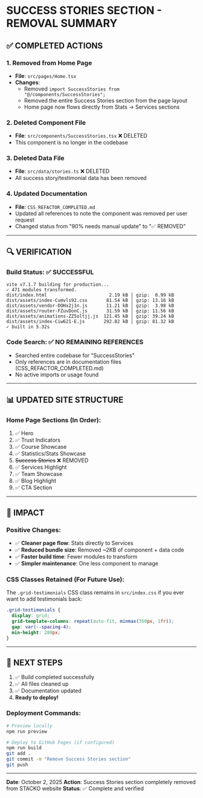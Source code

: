 # SUCCESS STORIES SECTION - REMOVAL SUMMARY

## ✅ COMPLETED ACTIONS

### 1. **Removed from Home Page**
- **File**: `src/pages/Home.tsx`
- **Changes**:
  - Removed `import SuccessStories from "@/components/SuccessStories";`
  - Removed the entire Success Stories section from the page layout
  - Home page now flows directly from Stats → Services sections

### 2. **Deleted Component File**
- **File**: `src/components/SuccessStories.tsx` ❌ DELETED
- This component is no longer in the codebase

### 3. **Deleted Data File**
- **File**: `src/data/stories.ts` ❌ DELETED
- All success story/testimonial data has been removed

### 4. **Updated Documentation**
- **File**: `CSS_REFACTOR_COMPLETED.md`
- Updated all references to note the component was removed per user request
- Changed status from "90% needs manual update" to "✅ REMOVED"

---

## 🔍 VERIFICATION

### Build Status: ✅ SUCCESSFUL
```
vite v7.1.7 building for production...
✓ 471 modules transformed.
dist/index.html                       2.19 kB │ gzip:  0.99 kB
dist/assets/index-Cumvls92.css       81.54 kB │ gzip: 13.16 kB
dist/assets/vendor-DOHx2j1n.js       11.21 kB │ gzip:  3.98 kB
dist/assets/router-FZuvDonC.js       31.59 kB │ gzip: 11.56 kB
dist/assets/animations-ZZ5oltjj.js  121.45 kB │ gzip: 39.24 kB
dist/assets/index-Ciw621-E.js       292.82 kB │ gzip: 81.32 kB
✓ built in 5.32s
```

### Code Search: ✅ NO REMAINING REFERENCES
- Searched entire codebase for "SuccessStories"
- Only references are in documentation files (CSS_REFACTOR_COMPLETED.md)
- No active imports or usage found

---

## 📊 UPDATED SITE STRUCTURE

### Home Page Sections (In Order):
1. ✅ Hero
2. ✅ Trust Indicators
3. ✅ Course Showcase
4. ✅ Statistics/Stats Showcase
5. ~~Success Stories~~ ❌ REMOVED
6. ✅ Services Highlight
7. ✅ Team Showcase
8. ✅ Blog Highlight
9. ✅ CTA Section

---

## 🎯 IMPACT

### Positive Changes:
- ✅ **Cleaner page flow**: Stats directly to Services
- ✅ **Reduced bundle size**: Removed ~2KB of component + data code
- ✅ **Faster build time**: Fewer modules to transform
- ✅ **Simpler maintenance**: One less component to manage

### CSS Classes Retained (For Future Use):
The `.grid-testimonials` CSS class remains in `src/index.css` if you ever want to add testimonials back:
```css
.grid-testimonials {
  display: grid;
  grid-template-columns: repeat(auto-fit, minmax(350px, 1fr));
  gap: var(--spacing-4);
  min-height: 280px;
}
```

---

## 🚀 NEXT STEPS

1. ✅ Build completed successfully
2. ✅ All files cleaned up
3. ✅ Documentation updated
4. **Ready to deploy!**

### Deployment Commands:
```bash
# Preview locally
npm run preview

# Deploy to GitHub Pages (if configured)
npm run build
git add .
git commit -m "Remove Success Stories section"
git push
```

---

**Date**: October 2, 2025
**Action**: Success Stories section completely removed from STACKO website
**Status**: ✅ Complete and verified
